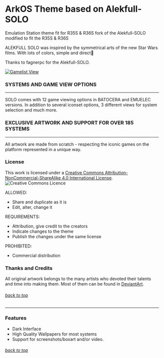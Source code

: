 # ArkOS Theme based on Alekfull-SOLO
Emulation Station theme fit for R35S & R36S
fork of the Alekfull-SOLO modified to fit the R35S & R36S

ALEKFULL SOLO was inspired by the symmetrical arts of the new Star Wars films.
With lots of colors, simple and direct🤗

Thanks to fagnerpc for the Alekfull-SOLO.

[![Gamelist View](https://storage.ko-fi.com/cdn/useruploads/display/a26c7ed1-9be9-480f-86ed-0e86b2d3516b_preview.png)](https://www.youtube.com/shorts/dVBRjZcsfu0)


### SYSTEMS AND GAME VIEW OPTIONS
-------------------------------------------------- ------------------
SOLO comes with 12 game viewing options in BATOCERA and EMUELEC versions.
In addition to several iconset options, 3 different views for system selection and much more.

### EXCLUSIVE ARTWORK AND SUPPORT FOR OVER 185 SYSTEMS
-------------------------------------------------- ------------------
All artwork are made from scratch - respecting the iconic games on the platform represented in a unique way.

### License

This work is licensed under a [Creative Commons Attribution-NonCommercial-ShareAlike 4.0 International License](http://creativecommons.org/licenses/by-nc-sa/4.0/). \
![Creative Commons Licence](https://i.creativecommons.org/l/by-nc-sa/4.0/88x31.png "Creative Commons Licence")

ALLOWED:
- Share and duplicate as it is
- Edit, alter, change it

REQUIREMENTS:
- Attribution, give credit to the creators
- Indicate changes to the theme
- Publish the changes under the same license

PROHIBITED:
- Commercial distribution
### Thanks and Credits

All original artwork belongs to the many artists who devoted their talents and time into making them. 
Most of them can be found in [DeviantArt](http://www.deviantart.com/).

###### [back to top](#)

---

### Features 

* Dark Interface
* High Quality Wallpapers for most systems
* Support for screenshots/boxart and/or video.

###### [back to top](#)
